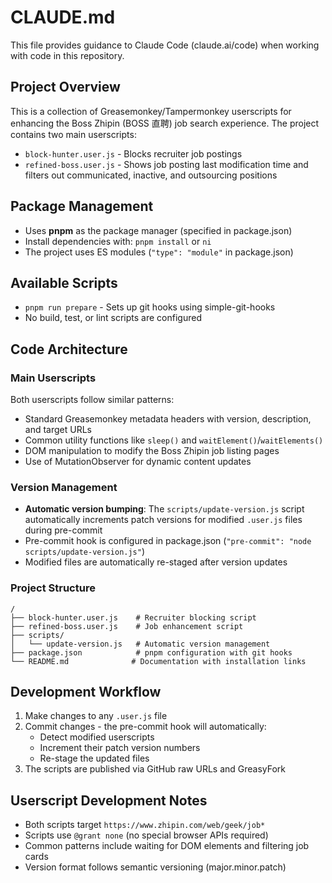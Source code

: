 # CLAUDE.md

This file provides guidance to Claude Code (claude.ai/code) when working with code in this repository.

## Project Overview

This is a collection of Greasemonkey/Tampermonkey userscripts for enhancing the Boss Zhipin (BOSS 直聘) job search experience. The project contains two main userscripts:

- `block-hunter.user.js` - Blocks recruiter job postings
- `refined-boss.user.js` - Shows job posting last modification time and filters out communicated, inactive, and outsourcing positions

## Package Management

- Uses **pnpm** as the package manager (specified in package.json)
- Install dependencies with: `pnpm install` or `ni`
- The project uses ES modules (`"type": "module"` in package.json)

## Available Scripts

- `pnpm run prepare` - Sets up git hooks using simple-git-hooks
- No build, test, or lint scripts are configured

## Code Architecture

### Main Userscripts

Both userscripts follow similar patterns:

- Standard Greasemonkey metadata headers with version, description, and target URLs
- Common utility functions like `sleep()` and `waitElement()`/`waitElements()`
- DOM manipulation to modify the Boss Zhipin job listing pages
- Use of MutationObserver for dynamic content updates

### Version Management

- **Automatic version bumping**: The `scripts/update-version.js` script automatically increments patch versions for modified `.user.js` files during pre-commit
- Pre-commit hook is configured in package.json (`"pre-commit": "node scripts/update-version.js"`)
- Modified files are automatically re-staged after version updates

### Project Structure

```plaintext
/
├── block-hunter.user.js    # Recruiter blocking script
├── refined-boss.user.js    # Job enhancement script
├── scripts/
│   └── update-version.js   # Automatic version management
├── package.json            # pnpm configuration with git hooks
└── README.md              # Documentation with installation links
```

## Development Workflow

1. Make changes to any `.user.js` file
2. Commit changes - the pre-commit hook will automatically:
   - Detect modified userscripts
   - Increment their patch version numbers
   - Re-stage the updated files
3. The scripts are published via GitHub raw URLs and GreasyFork

## Userscript Development Notes

- Both scripts target `https://www.zhipin.com/web/geek/job*`
- Scripts use `@grant none` (no special browser APIs required)
- Common patterns include waiting for DOM elements and filtering job cards
- Version format follows semantic versioning (major.minor.patch)
